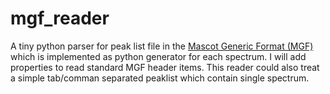 # mgf_reader

A tiny python parser for peak list file in the [Mascot Generic Format (MGF)](http://www.matrixscience.com/help/data_file_help.html) which is implemented as python generator for each spectrum. I will add properties to read standard MGF header items. 
This reader could also treat a simple tab/comman separated peaklist which contain single spectrum.
